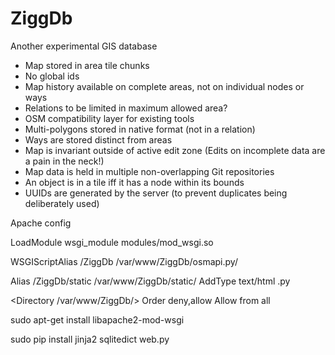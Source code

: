 # ZiggDb
Another experimental GIS database

* Map stored in area tile chunks
* No global ids
* Map history available on complete areas, not on individual nodes or ways
* Relations to be limited in maximum allowed area?
* OSM compatibility layer for existing tools
* Multi-polygons stored in native format (not in a relation)
* Ways are stored distinct from areas
* Map is invariant outside of active edit zone (Edits on incomplete data are a pain in the neck!)
* Map data is held in multiple non-overlapping Git repositories
* An object is in a tile iff it has a node within its bounds
* UUIDs are generated by the server (to prevent duplicates being deliberately used)

Apache config

  LoadModule wsgi_module modules/mod_wsgi.so

  WSGIScriptAlias /ZiggDb /var/www/ZiggDb/osmapi.py/

  Alias /ZiggDb/static /var/www/ZiggDb/static/
  AddType text/html .py

  <Directory /var/www/ZiggDb/>
      Order deny,allow
      Allow from all
  </Directory>

sudo apt-get install libapache2-mod-wsgi

sudo pip install jinja2 sqlitedict web.py

